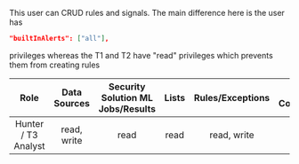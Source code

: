 This user can CRUD rules and signals. The main difference here is the user has

```json
"builtInAlerts": ["all"],
```

privileges whereas the T1 and T2 have "read" privileges which prevents them from creating rules

|        Role         | Data Sources | Security Solution ML Jobs/Results | Lists | Rules/Exceptions | Action Connectors | Signals/Alerts |
| :-----------------: | :----------: | :------------------: | :---: | :--------------: | :---------------: | :------------: |
| Hunter / T3 Analyst | read, write  |         read         | read  |   read, write    |       read        |  read, write   |
